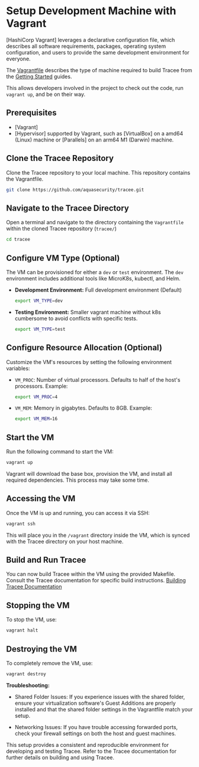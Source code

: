 # Setup Development Machine with Vagrant

[HashiCorp Vagrant] leverages a declarative configuration file, which describes
all software requirements, packages, operating system configuration, and users
to provide the same development environment for everyone.

The [Vagrantfile](/Vagrantfile) describes the type of machine required to build Tracee from the [Getting Started](../index.md) guides.

This allows developers involved in the project to check out the code, run `vagrant up`, and be on their way.

## Prerequisites

- [Vagrant]
- [Hypervisor] supported by Vagrant, such as [VirtualBox] on a amd64 (Linux)
machine or [Parallels] on an arm64 M1 (Darwin) machine.

## Clone the Tracee Repository

Clone the Tracee repository to your local machine. This repository contains the Vagrantfile.

```bash
git clone https://github.com/aquasecurity/tracee.git
```

## Navigate to the Tracee Directory

Open a terminal and navigate to the directory containing the `Vagrantfile` within the cloned Tracee repository (`tracee/`)

```bash
cd tracee
```

## Configure VM Type (Optional)

The VM can be provisioned for either a `dev` or `test` environment. The `dev` environment includes additional tools like MicroK8s, kubectl, and Helm.

- **Development Environment:** Full development environment (Default)

  ```bash
  export VM_TYPE=dev
  ```

- **Testing Environment:**  Smaller vagrant machine without k8s cumbersome to avoid conflicts with specific tests.

  ```bash
  export VM_TYPE=test
  ```

## Configure Resource Allocation (Optional)

Customize the VM's resources by setting the following environment variables:

- `VM_PROC`: Number of virtual processors. Defaults to half of the host's processors. Example:

  ```bash
  export VM_PROC=4
  ```

- `VM_MEM`: Memory in gigabytes. Defaults to 8GB. Example:

  ```bash
  export VM_MEM=16
  ```

## Start the VM

Run the following command to start the VM:

  ```bash
  vagrant up
  ```

Vagrant will download the base box, provision the VM, and install all required dependencies. This process may take some time.

## Accessing the VM

Once the VM is up and running, you can access it via SSH:

```bash
vagrant ssh
```

This will place you in the `/vagrant` directory inside the VM, which is synced with the Tracee directory on your host machine.

## Build and Run Tracee

You can now build Tracee within the VM using the provided Makefile. Consult the Tracee documentation for specific build instructions.
[Building Tracee Documentation](./building/building.md)

## Stopping the VM

To stop the VM, use:

  ```bash
  vagrant halt
  ```

## Destroying the VM

To completely remove the VM, use:

  ```bash
  vagrant destroy
  ```

**Troubleshooting:**

- Shared Folder Issues: If you experience issues with the shared folder, ensure your virtualization software's Guest Additions are properly installed and that the shared folder settings in the Vagrantfile match your setup.

- Networking Issues: If you have trouble accessing forwarded ports, check your firewall settings on both the host and guest machines.

This setup provides a consistent and reproducible environment for developing and testing Tracee. Refer to the Tracee documentation for further details on building and using Tracee.
